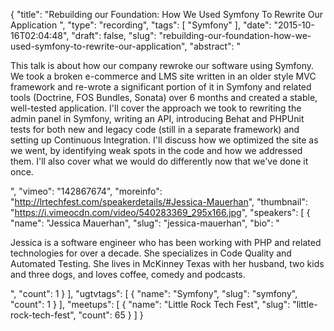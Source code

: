 {
  "title": "Rebuilding our Foundation: How We Used Symfony To Rewrite Our Application ",
  "type": "recording",
  "tags": [
    "Symfony"
  ],
  "date": "2015-10-16T02:04:48",
  "draft": false,
  "slug": "rebuilding-our-foundation-how-we-used-symfony-to-rewrite-our-application",
  "abstract": "<p>This talk is about how our company rewroke our software using Symfony. We took a broken e-commerce and LMS site written in an older style MVC framework and re-wrote a significant portion of it in Symfony and related tools (Doctrine, FOS Bundles, Sonata) over 6 months and created a stable, well-tested application. I'll cover the approach we took to rewriting the admin panel in Symfony, writing an API, introducing Behat and PHPUnit tests for both new and legacy code (still in a separate framework) and setting up Continuous Integration. I'll discuss how we optimized the site as we went, by identifying weak spots in the code and how we addressed them. I'll also cover what we would do differently now that we've done it once.</p>",
  "vimeo": "142867674",
  "moreinfo": "http://lrtechfest.com/speakerdetails/#Jessica-Mauerhan",
  "thumbnail": "https://i.vimeocdn.com/video/540283369_295x166.jpg",
  "speakers": [
    {
      "name": "Jessica Mauerhan",
      "slug": "jessica-mauerhan",
      "bio": "<p>Jessica is a software engineer who has been working with PHP and related technologies for over a decade. She specializes in Code Quality and Automated Testing. She lives in McKinney Texas with her husband, two kids and three dogs, and loves coffee, comedy and podcasts.</p>",
      "count": 1
    }
  ],
  "ugtvtags": [
    {
      "name": "Symfony",
      "slug": "symfony",
      "count": 1
    }
  ],
  "meetups": [
    {
      "name": "Little Rock Tech Fest",
      "slug": "little-rock-tech-fest",
      "count": 65
    }
  ]
}